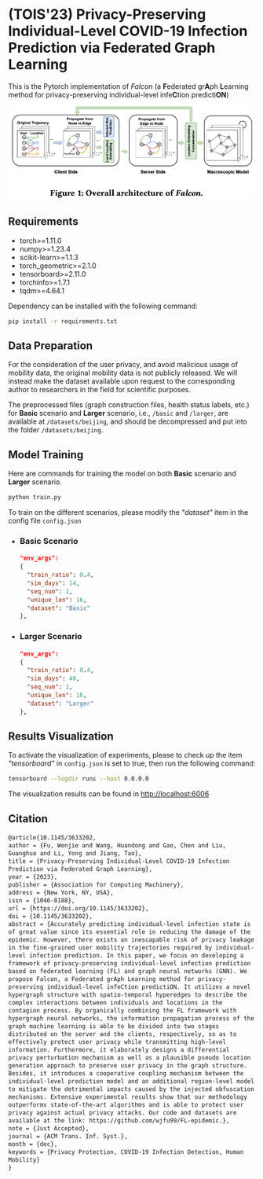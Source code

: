# (TOIS'23) Privacy-Preserving Individual-Level COVID-19 Infection Prediction via Federated Graph Learning

This is the Pytorch implementation of _Falcon_ (a **F**ederated gr**A**ph **L**earning method for privacy-preserving individual-level infe**C**tion predicti**ON**)

![The overall architecture of _Falcon_](./Overview.png)

## Requirements

- torch>=1.11.0
- numpy>=1.23.4
- scikit-learn>=1.1.3
- torch_geometric>=2.1.0
- tensorboard>=2.11.0
- torchinfo>=1.7.1
- tqdm>=4.64.1

Dependency can be installed with the following command:

```bash
pip install -r requirements.txt
```

## Data Preparation
For the consideration of the user privacy, and avoid malicious usage of mobility data,
the original mobility data is not publicly released. 
We will instead make the dataset available upon request to the corresponding author to researchers in the field for scientific purposes.

The preprocessed files (graph construction files, health status labels, etc.) for **Basic** scenario and **Larger** scenario,
i.e., `/basic` and `/larger`, are available at `/datasets/beijing`, and should be decompressed and put into the folder `/datasets/beijing`.



## Model Training

Here are commands for training the model on both **Basic** scenario and **Larger** scenario.


```bash
python train.py
```

To train on the different scenarios, please modify the _"dataset"_ item in the config file `config.json`

* ### Basic Scenario

    ```json
    "env_args":
    {
      "train_ratio": 0.4,
      "sim_days": 14,
      "seq_num": 1,
      "unique_len": 16,
      "dataset": "Basic"
    },
    ```

* ### Larger Scenario

    ```json
    "env_args":
    {
      "train_ratio": 0.4,
      "sim_days": 40,
      "seq_num": 1,
      "unique_len": 16,
      "dataset": "Larger"
    },
    ```
  
## Results Visualization

To activate the visualization of experiments, please to check up the item _"tensorboard"_ in `config.json` is set to true, 
then run the following command:
```bash
tensorboard --logdir runs --host 0.0.0.0
```
The visualization results can be found in [http://localhost:6006](http://localhost:6006)

## Citation
```
@article{10.1145/3633202,
author = {Fu, Wenjie and Wang, Huandong and Gao, Chen and Liu, Guanghua and Li, Yong and Jiang, Tao},
title = {Privacy-Preserving Individual-Level COVID-19 Infection Prediction via Federated Graph Learning},
year = {2023},
publisher = {Association for Computing Machinery},
address = {New York, NY, USA},
issn = {1046-8188},
url = {https://doi.org/10.1145/3633202},
doi = {10.1145/3633202},
abstract = {Accurately predicting individual-level infection state is of great value since its essential role in reducing the damage of the epidemic. However, there exists an inescapable risk of privacy leakage in the fine-grained user mobility trajectories required by individual-level infection prediction. In this paper, we focus on developing a framework of privacy-preserving individual-level infection prediction based on federated learning (FL) and graph neural networks (GNN). We propose Falcon, a Federated grAph Learning method for privacy-preserving individual-level infeCtion predictiON. It utilizes a novel hypergraph structure with spatio-temporal hyperedges to describe the complex interactions between individuals and locations in the contagion process. By organically combining the FL framework with hypergraph neural networks, the information propagation process of the graph machine learning is able to be divided into two stages distributed on the server and the clients, respectively, so as to effectively protect user privacy while transmitting high-level information. Furthermore, it elaborately designs a differential privacy perturbation mechanism as well as a plausible pseudo location generation approach to preserve user privacy in the graph structure. Besides, it introduces a cooperative coupling mechanism between the individual-level prediction model and an additional region-level model to mitigate the detrimental impacts caused by the injected obfuscation mechanisms. Extensive experimental results show that our methodology outperforms state-of-the-art algorithms and is able to protect user privacy against actual privacy attacks. Our code and datasets are available at the link: https://github.com/wjfu99/FL-epidemic.},
note = {Just Accepted},
journal = {ACM Trans. Inf. Syst.},
month = {dec},
keywords = {Privacy Protection, COVID-19 Infection Detection, Human Mobility}
}
```
